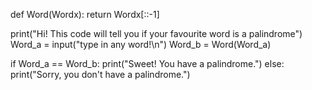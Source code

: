def Word(Wordx):
  return Wordx[::-1]

print("Hi! This code will tell you if your favourite word is a palindrome")
Word_a = input("type in any word!\n")
Word_b = Word(Word_a)

if Word_a == Word_b:
  print("Sweet! You have a palindrome.")
else:
  print("Sorry, you don't have a palindrome.")
